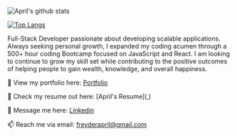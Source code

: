 ![April's github stats](https://github-readme-stats.vercel.app/api?username=amurillo18&show_icons=true&theme=dark)

[![Top Langs](https://github-readme-stats.vercel.app/api/top-langs/?username=amurillo18&layout=compact)](https://github.com/amurillo18/github-readme-stats)

 Full-Stack Developer passionate about developing scalable applications. Always seeking personal growth, I expanded my coding acumen through a 500+ hour coding Bootcamp focused on JavaScript and React. I am looking to continue to grow my skill set while contributing to the positive outcomes of helping people to gain wealth, knowledge, and overall happiness.

👀 View my portfolio here: [Portfolio](https://aprilmurillo.surge.sh/)

📝 Check my resume out here: [April's Resume]([
](https://docs.google.com/document/d/1hsAUF6oq9hGP49M5Y7R4zk--zIiT9-sf/edit?usp=share_link&ouid=102756498097857892383&rtpof=true&sd=true))[
](https://docs.google.com/document/d/1hsAUF6oq9hGP49M5Y7R4zk--zIiT9-sf/edit?usp=share_link&ouid=102756498097857892383&rtpof=true&sd=true)

💬 Message me here: [Linkedin](https://www.linkedin.com/in/april-murillo/)

📫 Reach me via email: [freyderapril@gmail.com](mailto:freyderapril@gmail.com)
